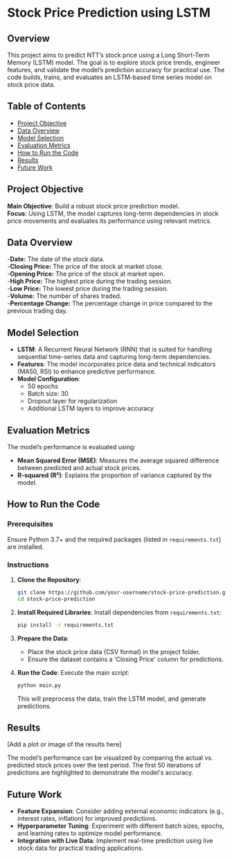 # Stock Price Prediction using LSTM

## Overview
This project aims to predict NTT’s stock price using a Long Short-Term Memory (LSTM) model. The goal is to explore stock price trends, engineer features, and validate the model’s prediction accuracy for practical use. The code builds, trains, and evaluates an LSTM-based time series model on stock price data.

## Table of Contents
- [Project Objective](#project-objective)
- [Data Overview](#data-overview)
- [Model Selection](#model-selection)
- [Evaluation Metrics](#evaluation-metrics)
- [How to Run the Code](#how-to-run-the-code)
- [Results](#results)
- [Future Work](#future-work)

## Project Objective
**Main Objective**: Build a robust stock price prediction model.  
**Focus**: Using LSTM, the model captures long-term dependencies in stock price movements and evaluates its performance using relevant metrics.

## Data Overview
-**Date:** The date of the stock data.<br>
-**Closing Price:** The price of the stock at market close.<br>
-**Opening Price:** The price of the stock at market open.<br>
-**High Price:** The highest price during the trading session.<br>
-**Low Price:** The lowest price during the trading session.<br>
-**Volume:** The number of shares traded.<br>
-**Percentage Change:** The percentage change in price compared to the previous 
trading day.

## Model Selection
- **LSTM**: A Recurrent Neural Network (RNN) that is suited for handling sequential time-series data and capturing long-term dependencies.
- **Features**: The model incorporates price data and technical indicators (MA50, RSI) to enhance predictive performance.
- **Model Configuration**:
  - 50 epochs
  - Batch size: 30
  - Dropout layer for regularization
  - Additional LSTM layers to improve accuracy

## Evaluation Metrics
The model’s performance is evaluated using:
- **Mean Squared Error (MSE)**: Measures the average squared difference between predicted and actual stock prices.
- **R-squared (R²)**: Explains the proportion of variance captured by the model.

## How to Run the Code

### Prerequisites
Ensure Python 3.7+ and the required packages (listed in `requirements.txt`) are installed.

### Instructions

1. **Clone the Repository**:

    ```bash
    git clone https://github.com/your-username/stock-price-prediction.git
    cd stock-price-prediction
    ```

2. **Install Required Libraries**: Install dependencies from `requirements.txt`:

    ```bash
    pip install -r requirements.txt
    ```

3. **Prepare the Data**:

    - Place the stock price data (CSV format) in the project folder.
    - Ensure the dataset contains a 'Closing Price' column for predictions.

4. **Run the Code**: Execute the main script:

    ```bash
    python main.py
    ```

    This will preprocess the data, train the LSTM model, and generate predictions.

## Results
[Add a plot or image of the results here]

The model’s performance can be visualized by comparing the actual vs. predicted stock prices over the test period. The first 50 iterations of predictions are highlighted to demonstrate the model's accuracy.

## Future Work
- **Feature Expansion**: Consider adding external economic indicators (e.g., interest rates, inflation) for improved predictions.
- **Hyperparameter Tuning**: Experiment with different batch sizes, epochs, and learning rates to optimize model performance.
- **Integration with Live Data**: Implement real-time prediction using live stock data for practical trading applications.
